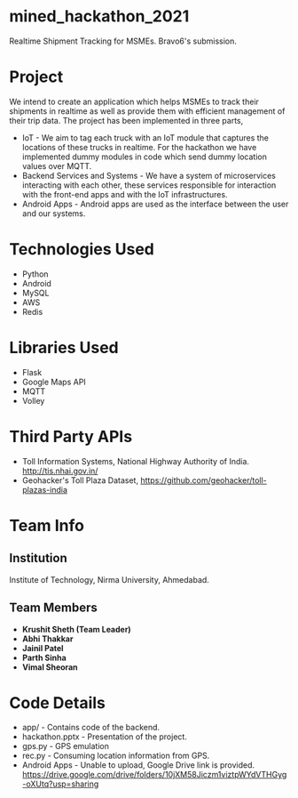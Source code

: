 # mined_hackathon_2021
Realtime Shipment Tracking for MSMEs. Bravo6's submission.

# Project
We intend to create an application which helps MSMEs to track their shipments in realtime as well as provide them with efficient management of their trip data. The project has been implemented in three parts,
- IoT - We aim to tag each truck with an IoT module that captures the locations of these trucks in realtime. For the hackathon we have implemented dummy modules in code which send dummy location values over MQTT.
- Backend Services and Systems - We have a system of microservices interacting with each other, these services responsible for interaction with the front-end apps and with the IoT infrastructures.
- Android Apps - Android apps are used as the interface between the user and our systems.

# Technologies Used
- Python
- Android
- MySQL
- AWS
- Redis

# Libraries Used
- Flask
- Google Maps API
- MQTT
- Volley

# Third Party APIs
- Toll Information Systems, National Highway Authority of India. http://tis.nhai.gov.in/
- Geohacker's Toll Plaza Dataset, https://github.com/geohacker/toll-plazas-india

# Team Info
## Institution
Institute of Technology, Nirma University, Ahmedabad.
## Team Members
- **Krushit Sheth (Team Leader)**
- **Abhi Thakkar**
- **Jainil Patel**
- **Parth Sinha**
- **Vimal Sheoran**

# Code Details
- app/ - Contains code of the backend.
- hackathon.pptx - Presentation of the project.
- gps.py - GPS emulation
- rec.py - Consuming location information from GPS.
- Android Apps - Unable to upload, Google Drive link is provided. https://drive.google.com/drive/folders/10jXM58Jiczm1viztpWYdVTHGyg-oXUtq?usp=sharing
